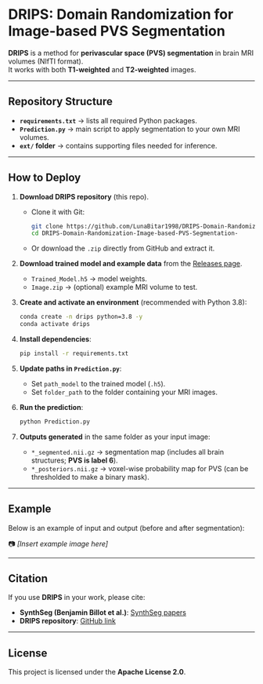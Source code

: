 # DRIPS: Domain Randomization for Image-based PVS Segmentation

**DRIPS** is a method for **perivascular space (PVS) segmentation** in brain MRI volumes (NIfTI format).  
It works with both **T1-weighted** and **T2-weighted** images.  

---

## Repository Structure

- **`requirements.txt`** → lists all required Python packages.  
- **`Prediction.py`** → main script to apply segmentation to your own MRI volumes.  
- **`ext/` folder** → contains supporting files needed for inference.  

---

## How to Deploy

1. **Download DRIPS repository** (this repo).  
   - Clone it with Git:  
     ```bash
     git clone https://github.com/LunaBitar1998/DRIPS-Domain-Randomization-Image-based-PVS-Segmentation-.git
     cd DRIPS-Domain-Randomization-Image-based-PVS-Segmentation-
     ```
   - Or download the `.zip` directly from GitHub and extract it.  

2. **Download trained model and example data** from the [Releases page](https://github.com/LunaBitar1998/DRIPS-Domain-Randomization-Image-based-PVS-Segmentation-/releases/tag/v1.0.0).  
   - `Trained_Model.h5` → model weights.  
   - `Image.zip` → (optional) example MRI volume to test.  

3. **Create and activate an environment** (recommended with Python 3.8):  
   ```bash
   conda create -n drips python=3.8 -y
   conda activate drips
   ```

4. **Install dependencies**:  
   ```bash
   pip install -r requirements.txt
   ```

5. **Update paths in `Prediction.py`**:  
   - Set `path_model` to the trained model (`.h5`).  
   - Set `folder_path` to the folder containing your MRI images.  

6. **Run the prediction**:  
   ```bash
   python Prediction.py
   ```

7. **Outputs generated** in the same folder as your input image:  
   - `*_segmented.nii.gz` → segmentation map (includes all brain structures; **PVS is label 6**).  
   - `*_posteriors.nii.gz` → voxel-wise probability map for PVS (can be thresholded to make a binary mask).  
       

---

## Example

Below is an example of input and output (before and after segmentation):

📷 *[Insert example image here]*

---

## Citation

If you use **DRIPS** in your work, please cite:  

- **SynthSeg (Benjamin Billot et al.)**: [SynthSeg papers](https://github.com/BBillot/SynthSeg)  
- **DRIPS repository**: [GitHub link](https://github.com/LunaBitar1998/DRIPS-Domain-Randomization-Image-based-PVS-Segmentation-)  

---

## License

This project is licensed under the **Apache License 2.0**.
